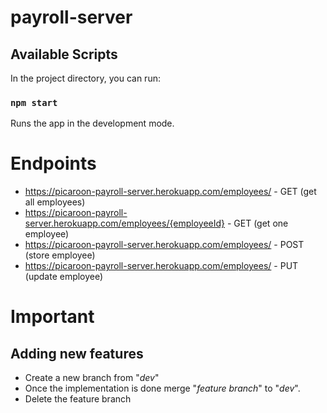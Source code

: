 # payroll-server


## Available Scripts

In the project directory, you can run:

### `npm start`

Runs the app in the development mode.

# Endpoints

* https://picaroon-payroll-server.herokuapp.com/employees/ - GET (get all employees)
* https://picaroon-payroll-server.herokuapp.com/employees/{employeeId} - GET (get one employee)
* https://picaroon-payroll-server.herokuapp.com/employees/ - POST (store employee)
* https://picaroon-payroll-server.herokuapp.com/employees/ - PUT (update employee) 

# Important

## Adding new features
* Create a new branch from "_dev_"
* Once the implementation is done merge "_feature branch_" to "_dev_".
* Delete the feature branch

